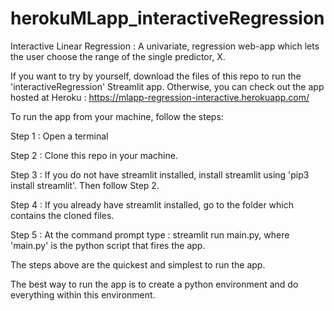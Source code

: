 # herokuMLapp_interactiveRegression
Interactive Linear Regression : A univariate, regression web-app which lets the user choose the range of the single predictor, X.

If you want to try by yourself, download the files of this repo to run the 'interactiveRegression' Streamlit app.
Otherwise, you can check out the app hosted at Heroku :  https://mlapp-regression-interactive.herokuapp.com/


To run the app from your machine, follow the steps:

Step 1 : Open  a terminal

Step 2 : Clone this repo in your  machine.

Step 3 : If you do not have streamlit installed, install streamlit using 'pip3  install streamlit'.  Then follow Step 2.

Step 4 : If you already have streamlit installed, go to the folder which contains the cloned files.

Step 5 : At the command prompt type : streamlit run main.py, where 'main.py' is the python script that fires the app. 


The steps above are the quickest and simplest to run the app. 

The best way to run the app is to create a python environment and do everything within this environment.       
